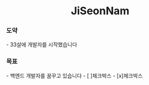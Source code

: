 <h1 align="center"> JiSeonNam</h1>

<h3>도약</h3>
- 33살에 개발자를 시작했습니다

<h3>목표</h3>
- 백엔드 개발자를 꿈꾸고 있습니다
- [ ]체크박스
- [x]체크박스

<h3></h3>

